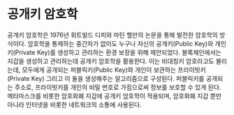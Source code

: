 # 공개키 암호학

공개키 암호학은 1976년 휘트빌드 디피와 마틴 헬만의 논문을 통해 발전한 암호학의 방식이다. 암호학을 통제하는 중간자가 없이도 누구나 자신의 공개키(Public Key)와 개인키(Private Key)를 생성하고 관리하는 환경 보장을 위해 제안되었다. 블록체인에서는 지갑을 생성하고 관리하는데 공개키 암호학을 활용한다. 이는 비대칭키 암호라고도 불리는데, 모두에게 공개되는 퍼블릭키(Public Key)와 개인이 보관하는 프라이빗키(Private Key) 그리고 이 둘을 생성해주는 알고리즘으로 구성된다. 퍼블릭키를 공개되는 주소로, 프라이빗키를 개인의 비밀 번호로 가짐으로써 정보를 보호할 수 있게 된다. 메타마스크를 비롯한 암호화폐 지갑에 공개키 암호학이 적용되며, 암호화폐 지갑 뿐만 아니라 인터넷을 비롯한 네트워크의 소통에 사용된다.
